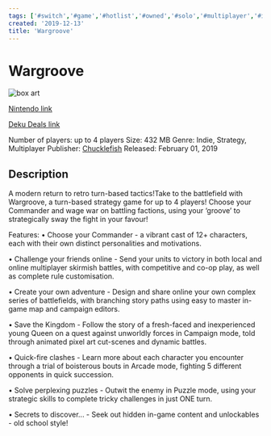```yaml
---
tags: ['#switch','#game','#hotlist','#owned','#solo','#multiplayer','#indie','#strategy']
created: '2019-12-13'
title: 'Wargroove'
---
```

# Wargroove

![box art](https://assets.nintendo.com/image/upload/c_pad,f_auto,h_613,q_auto,w_1089/ncom/en_US/games/switch/w/wargroove-switch/hero?v=2021042822)

[Nintendo link](https://www.nintendo.com/games/detail/wargroove-switch/)

[Deku Deals link](https://www.dekudeals.com/items/wargroove)

Number of players: up to 4 players
Size: 432 MB
Genre: Indie, Strategy, Multiplayer
Publisher: [Chucklefish](https://www.dekudeals.com/games?include[collection]=true&filter[publisher]=Chucklefish)
Released: February 01, 2019

## Description

A modern return to retro turn-based tactics!Take to the battlefield with Wargroove, a turn-based strategy game for up to 4 players! Choose your Commander and wage war on battling factions, using your ‘groove’ to strategically sway the fight in your favour! 

Features:
• Choose your Commander - a vibrant cast of 12+ characters, each with their own distinct personalities and motivations. 

• Challenge your friends online - Send your units to victory in both local and online multiplayer skirmish battles, with competitive and co-op play, as well as complete rule customisation.

• Create your own adventure - Design and share online your own complex series of battlefields, with branching story paths using easy to master in-game map and campaign editors.

• Save the Kingdom - Follow the story of a fresh-faced and inexperienced young Queen on a quest against unworldly forces in Campaign mode, told through animated pixel art cut-scenes and dynamic battles.

• Quick-fire clashes - Learn more about each character you encounter through a trial of boisterous bouts in Arcade mode, fighting 5 different opponents in quick succession.

• Solve perplexing puzzles - Outwit the enemy in Puzzle mode, using your strategic skills to complete tricky challenges in just ONE turn.

• Secrets to discover... - Seek out hidden in-game content and unlockables - old school style!
